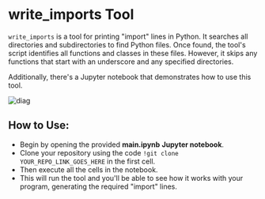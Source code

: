 # **write_imports Tool**
`write_imports` is a tool for printing "import" lines in Python. It searches all directories and subdirectories to find Python files. Once found, the tool's script identifies all functions and classes in these files. However, it skips any functions that start with an underscore and any specified directories.

Additionally, there's a Jupyter notebook that demonstrates how to use this tool.



![diag](https://github.com/GenaroHacker/write_imports/assets/95663273/96bd203a-a442-474e-aa9a-18909e796a4d)


## How to Use:
- Begin by opening the provided **main.ipynb** **Jupyter notebook**.
- Clone your repository using the code  `!git clone YOUR_REPO_LINK_GOES_HERE` in the first cell.
- Then execute all the cells in the notebook.
- This will run the tool and you'll be able to see how it works with your program, generating the required "import" lines.

